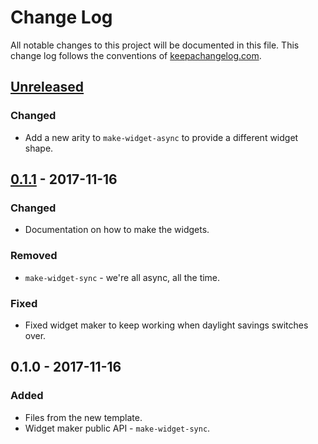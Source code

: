 # Change Log
All notable changes to this project will be documented in this file. This change log follows the conventions of [keepachangelog.com](http://keepachangelog.com/).

## [Unreleased]
### Changed
- Add a new arity to `make-widget-async` to provide a different widget shape.

## [0.1.1] - 2017-11-16
### Changed
- Documentation on how to make the widgets.

### Removed
- `make-widget-sync` - we're all async, all the time.

### Fixed
- Fixed widget maker to keep working when daylight savings switches over.

## 0.1.0 - 2017-11-16
### Added
- Files from the new template.
- Widget maker public API - `make-widget-sync`.

[Unreleased]: https://github.com/your-name/joculer/compare/0.1.1...HEAD
[0.1.1]: https://github.com/your-name/joculer/compare/0.1.0...0.1.1
